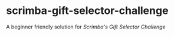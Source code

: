 # scrimba-gift-selector-challenge

A beginner friendly solution for *Scrimba's Gift Selector Challenge*
